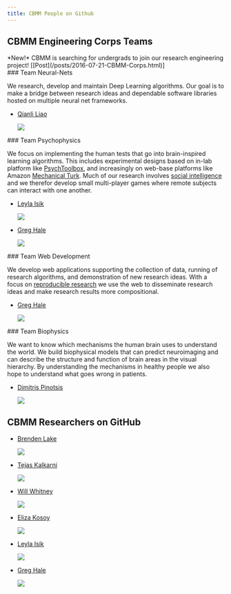 ```yaml
---
title: CBMM People on Github
---
```


<div class="teams">

## CBMM Engineering Corps Teams

<div class="link-info">
*New!* CBMM is searching for undergrads to join our research engineering project! [[Post](/posts/2016-07-21-CBMM-Corps.html)]
</div>



<div class="plaque team-research">
### Team Neural-Nets

We research, develop and maintain Deep Learning algorithms. Our goal is to make  a bridge between research ideas and dependable software libraries hosted on multiple neural net frameworks.

  - [Qianli Liao](https://github.com/qianli)

      ![](https://avatars1.githubusercontent.com/u/1786672?v=3&s=460)

</div>

<div class="plaque team-psychophysics">
### Team Psychophysics

We focus on implementing the human tests that go into brain-inspired learning algorithms. This includes experimental designs based on in-lab platform like [PsychToolbox](TODO), and increasingly on web-base platforms like Amazon [Mechanical Turk](https://mturk.com). Much of our research involves [social intelligence](TODO) and we therefor develop small multi-player games where remote subjects can interact with one another.

  - [Leyla Isik](https://github.com/lisik)

      ![](https://avatars0.githubusercontent.com/u/7754770?v=3&s=460)

  - [Greg Hale](https://github.com/imalsogreg)

      ![](https://avatars0.githubusercontent.com/u/993484?v=3&s=460)

</div>


<div class="plaque team-web">
### Team Web Development

We develop web applications supporting the collection of data, running of research algorithms, and demonstration of new research ideas. With a focus on [reproducible research](TODO) we use the web to disseminate research ideas and make research results more compositional.

  - [Greg Hale](https://github.com/imalsogreg)

      ![](https://avatars0.githubusercontent.com/u/993484?v=3&s=460)

</div>

<div class="plaque team-bio">
### Team Biophysics

We want to know which mechanisms the human brain uses to understand the world. We build biophysical models that can predict neuroimaging and can describe the structure and function of brain areas in the visual hierarchy. By understanding the mechanisms in healthy people we also hope to understand what goes wrong in patients.

  - [Dimitris Pinotsis](https://github.com/dimitrisap)

      ![](https://avatars2.githubusercontent.com/u/18057534?v=3&s=466)

</div>



</div>


<div class="all-people">

## CBMM Researchers on GitHub

  - [Brenden Lake](https://github.com/brendenlake)

      ![](https://avatars1.githubusercontent.com/u/6304523?v=3&s=460)

  - [Tejas Kalkarni](https://github.com/mrkulk)

      ![](https://avatars3.githubusercontent.com/u/1375144?v=3&s=460)

  -  [Will Whitney](https://github.com/willwhitney)

      ![](https://avatars0.githubusercontent.com/u/597829?v=3&s=400)

  - [Eliza Kosoy](https://github.com/mathpun)

      ![](https://avatars0.githubusercontent.com/u/16209998?v=3&s=460)

  - [Leyla Isik](https://github.com/lisik)

      ![](https://avatars0.githubusercontent.com/u/7754770?v=3&s=460)

  - [Greg Hale](https://github.com/imalsogreg)

      ![](https://avatars0.githubusercontent.com/u/993484?v=3&s=460)


</div>

<style>

h1 {
margin-bottom: 30px;
}

.content {
  background-color: white // hsla(208,51.3%,90%,1);
}






.link-info p {
  font-size: small;
}

.team-web {
}

</style>
